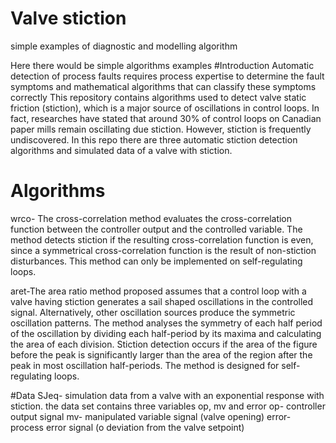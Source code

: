 # Valve stiction
simple examples of diagnostic and modelling algorithm

Here there would be simple algorithms examples
#Introduction
Automatic detection of process faults requires process expertise to determine the fault symptoms and mathematical algorithms that can classify these symptoms correctly
This repository contains algorithms used to detect valve static friction (stiction), which is a major source of oscillations in control loops. In fact, researches have stated that around 30% of control loops on Canadian paper mills remain oscillating due stiction. However, stiction is frequently undiscovered. In this repo there are three automatic stiction detection algorithms and simulated data of a valve with stiction.

# Algorithms
wrco- The cross-correlation method evaluates the cross-correlation function between the controller output and the controlled variable. The method detects stiction if the resulting cross-correlation function is even, since a symmetrical cross-correlation function is the result of non-stiction disturbances. This method can only be implemented on self-regulating loops.

aret-The area ratio method proposed  assumes that a control loop with a valve having stiction generates a sail shaped oscillations in the controlled signal. Alternatively, other oscillation sources produce the symmetric oscillation patterns. The method analyses the symmetry of each half period of the oscillation by dividing each half-period by its maxima and calculating the area of each division. Stiction detection occurs if the area of the figure before the peak is significantly larger than the area of the region after the peak in most oscillation half-periods. The method is designed for self-regulating loops.

#Data
SJeq- simulation data from a valve with an exponential response with stiction. the data set contains three variables op, mv and error
op- controller output signal
mv- manipulated variable signal (valve opening)
error- process error signal (o deviation from the valve setpoint)

